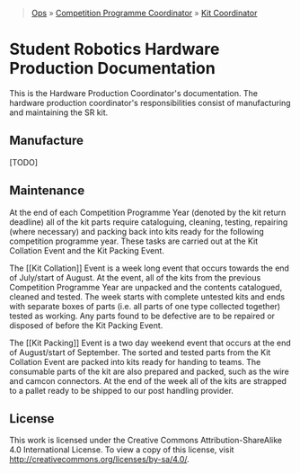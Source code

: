 > [Ops](https://bitbucket.org/srobo/ops-manual/wiki/Home) » [Competition Programme Coordinator](https://bitbucket.org/rspanton/sr-comp-programme/wiki/Home) » [Kit Coordinator](https://bitbucket.org/richardbarlow/sr-kit-coord/wiki/Home)

# Student Robotics Hardware Production Documentation

This is the Hardware Production Coordinator's documentation. The hardware production coordinator's responsibilities consist of manufacturing and maintaining the SR kit.

## Manufacture

[TODO]

## Maintenance

At the end of each Competition Programme Year (denoted by the kit return deadline) all of the kit parts require cataloguing, cleaning, testing, repairing (where necessary) and packing back into kits ready for the following competition programme year. These tasks are carried out at the Kit Collation Event and the Kit Packing Event.

The [[Kit Collation]] Event is a week long event that occurs towards the end of July/start of August. At the event, all of the kits from the previous Competition Programme Year are unpacked and the contents catalogued, cleaned and tested. The week starts with complete untested kits and ends with separate boxes of parts (i.e. all parts of one type collected together) tested as working. Any parts found to be defective are to be repaired or disposed of before the Kit Packing Event.

The [[Kit Packing]] Event is a two day weekend event that occurs at the end of August/start of September. The sorted and tested parts from the Kit Collation Event are packed into kits ready for handing to teams. The consumable parts of the kit are also prepared and packed, such as the wire and camcon connectors. At the end of the week all of the kits are strapped to a pallet ready to be shipped to our post handling provider.

## License
This work is licensed under the Creative Commons Attribution-ShareAlike 4.0 International License. To view a copy of this license, visit http://creativecommons.org/licenses/by-sa/4.0/.